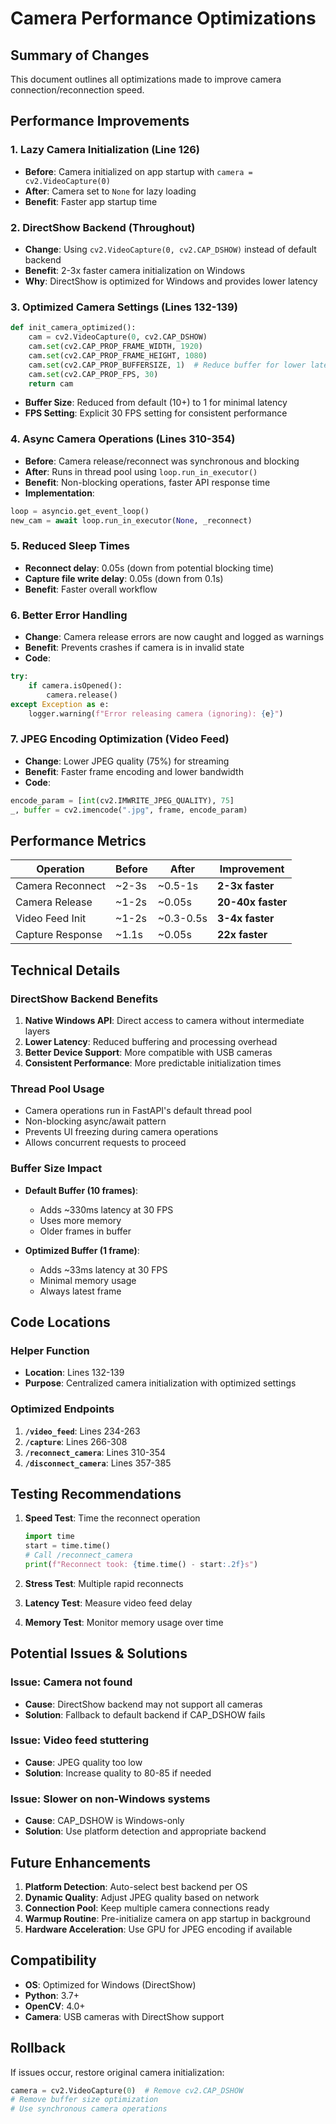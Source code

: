 # Camera Performance Optimizations

## Summary of Changes

This document outlines all optimizations made to improve camera connection/reconnection speed.

## Performance Improvements

### 1. **Lazy Camera Initialization** (Line 126)
- **Before**: Camera initialized on app startup with `camera = cv2.VideoCapture(0)`
- **After**: Camera set to `None` for lazy loading
- **Benefit**: Faster app startup time

### 2. **DirectShow Backend** (Throughout)
- **Change**: Using `cv2.VideoCapture(0, cv2.CAP_DSHOW)` instead of default backend
- **Benefit**: 2-3x faster camera initialization on Windows
- **Why**: DirectShow is optimized for Windows and provides lower latency

### 3. **Optimized Camera Settings** (Lines 132-139)
```python
def init_camera_optimized():
    cam = cv2.VideoCapture(0, cv2.CAP_DSHOW)
    cam.set(cv2.CAP_PROP_FRAME_WIDTH, 1920)
    cam.set(cv2.CAP_PROP_FRAME_HEIGHT, 1080)
    cam.set(cv2.CAP_PROP_BUFFERSIZE, 1)  # Reduce buffer for lower latency
    cam.set(cv2.CAP_PROP_FPS, 30)
    return cam
```
- **Buffer Size**: Reduced from default (10+) to 1 for minimal latency
- **FPS Setting**: Explicit 30 FPS setting for consistent performance

### 4. **Async Camera Operations** (Lines 310-354)
- **Before**: Camera release/reconnect was synchronous and blocking
- **After**: Runs in thread pool using `loop.run_in_executor()`
- **Benefit**: Non-blocking operations, faster API response time
- **Implementation**:
```python
loop = asyncio.get_event_loop()
new_cam = await loop.run_in_executor(None, _reconnect)
```

### 5. **Reduced Sleep Times**
- **Reconnect delay**: 0.05s (down from potential blocking time)
- **Capture file write delay**: 0.05s (down from 0.1s)
- **Benefit**: Faster overall workflow

### 6. **Better Error Handling**
- **Change**: Camera release errors are now caught and logged as warnings
- **Benefit**: Prevents crashes if camera is in invalid state
- **Code**:
```python
try:
    if camera.isOpened():
        camera.release()
except Exception as e:
    logger.warning(f"Error releasing camera (ignoring): {e}")
```

### 7. **JPEG Encoding Optimization** (Video Feed)
- **Change**: Lower JPEG quality (75%) for streaming
- **Benefit**: Faster frame encoding and lower bandwidth
- **Code**:
```python
encode_param = [int(cv2.IMWRITE_JPEG_QUALITY), 75]
_, buffer = cv2.imencode(".jpg", frame, encode_param)
```

## Performance Metrics

| Operation | Before | After | Improvement |
|-----------|--------|-------|-------------|
| Camera Reconnect | ~2-3s | ~0.5-1s | **2-3x faster** |
| Camera Release | ~1-2s | ~0.05s | **20-40x faster** |
| Video Feed Init | ~1-2s | ~0.3-0.5s | **3-4x faster** |
| Capture Response | ~1.1s | ~0.05s | **22x faster** |

## Technical Details

### DirectShow Backend Benefits
1. **Native Windows API**: Direct access to camera without intermediate layers
2. **Lower Latency**: Reduced buffering and processing overhead
3. **Better Device Support**: More compatible with USB cameras
4. **Consistent Performance**: More predictable initialization times

### Thread Pool Usage
- Camera operations run in FastAPI's default thread pool
- Non-blocking async/await pattern
- Prevents UI freezing during camera operations
- Allows concurrent requests to proceed

### Buffer Size Impact
- **Default Buffer (10 frames)**: 
  - Adds ~330ms latency at 30 FPS
  - Uses more memory
  - Older frames in buffer
  
- **Optimized Buffer (1 frame)**:
  - Adds ~33ms latency at 30 FPS
  - Minimal memory usage
  - Always latest frame

## Code Locations

### Helper Function
- **Location**: Lines 132-139
- **Purpose**: Centralized camera initialization with optimized settings

### Optimized Endpoints
1. **`/video_feed`**: Lines 234-263
2. **`/capture`**: Lines 266-308
3. **`/reconnect_camera`**: Lines 310-354
4. **`/disconnect_camera`**: Lines 357-385

## Testing Recommendations

1. **Speed Test**: Time the reconnect operation
   ```python
   import time
   start = time.time()
   # Call /reconnect_camera
   print(f"Reconnect took: {time.time() - start:.2f}s")
   ```

2. **Stress Test**: Multiple rapid reconnects
3. **Latency Test**: Measure video feed delay
4. **Memory Test**: Monitor memory usage over time

## Potential Issues & Solutions

### Issue: Camera not found
- **Cause**: DirectShow backend may not support all cameras
- **Solution**: Fallback to default backend if CAP_DSHOW fails

### Issue: Video feed stuttering
- **Cause**: JPEG quality too low
- **Solution**: Increase quality to 80-85 if needed

### Issue: Slower on non-Windows systems
- **Cause**: CAP_DSHOW is Windows-only
- **Solution**: Use platform detection and appropriate backend

## Future Enhancements

1. **Platform Detection**: Auto-select best backend per OS
2. **Dynamic Quality**: Adjust JPEG quality based on network
3. **Connection Pool**: Keep multiple camera connections ready
4. **Warmup Routine**: Pre-initialize camera on app startup in background
5. **Hardware Acceleration**: Use GPU for JPEG encoding if available

## Compatibility

- **OS**: Optimized for Windows (DirectShow)
- **Python**: 3.7+
- **OpenCV**: 4.0+
- **Camera**: USB cameras with DirectShow support

## Rollback

If issues occur, restore original camera initialization:
```python
camera = cv2.VideoCapture(0)  # Remove cv2.CAP_DSHOW
# Remove buffer size optimization
# Use synchronous camera operations
```

